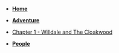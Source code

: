 <!-- docs/_sidebar.md -->

- [**Home**](./README.md)
  
- [**Adventure**](./adventure.md)

- [Chapter 1 - Willdale and The Cloakwood](#)
  
- [**People**](#)